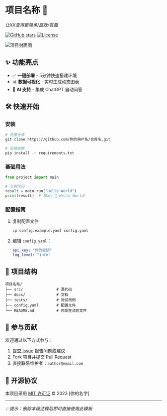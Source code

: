 # 项目名称 🚀  
<!-- 用1句话描述项目的核心价值 -->
_让XX变得更简单/高效/有趣_  

[![GitHub stars](https://img.shields.io/github/stars/你的用户名/仓库名?style=flat-square)](https://github.com/你的用户名/仓库名/stargazers)
[![License](https://img.shields.io/badge/license-MIT-blue.svg)](LICENSE)
<!-- 更多徽章：https://shields.io -->

![项目封面图](docs/images/cover.png)  
<!-- 建议尺寸：1200x600像素 -->

## ✨ 功能亮点  
<!-- 用图标和简短描述吸引读者 -->
- ✅ **一键部署** - 5分钟快速搭建环境  
- 📊 **数据可视化** - 实时生成动态图表  
- 🤖 **AI 支持** - 集成 ChatGPT 自动问答  

## 🛠️ 快速开始  
### 安装  
```bash
# 克隆仓库  
git clone https://github.com/你的用户名/仓库名.git  

# 安装依赖  
pip install -r requirements.txt  
```

### 基础用法  
```python  
from project import main  

# 示例代码  
result = main.run("Hello World")  
print(result)  # 输出: 👋 Hello World!  
```

### 配置指南  
1. 复制配置文件  
   ```bash  
   cp config.example.yaml config.yaml  
   ```  
2. 编辑 `config.yaml`：  
   ```yaml  
   api_key: "你的密钥"  
   log_level: "info"  
   ```

## 📁 项目结构  
```  
项目名称/  
├── src/               # 源代码  
├── docs/              # 文档  
├── tests/             # 测试用例  
├── config.yaml        # 配置文件  
└── README.md          # 你现在读的文件  
```  

## 🤝 参与贡献  
欢迎通过以下方式参与：  
1. [提交 Issue](https://github.com/你的用户名/仓库名/issues) 报告问题或建议  
2. Fork 项目并提交 Pull Request  
3. 直接联系维护者：`author@email.com`  

## 📜 开源协议  
本项目采用 [MIT 许可证](LICENSE) © 2023 [你的名字]  

---  
_💡 提示：删除本段注释后即可直接使用此模板_

